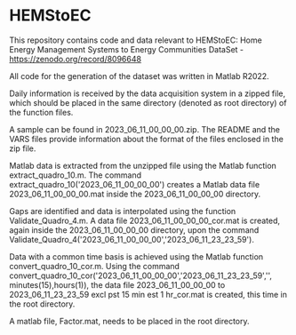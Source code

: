 # HEMStoEC
This repository contains code and data relevant to HEMStoEC: Home Energy Management Systems to Energy Communities DataSet - https://zenodo.org/record/8096648

All code for the generation of the dataset was written in Matlab R2022. 

Daily information is received by the data acquisition system in a zipped file, which should be placed in the same directory (denoted as root directory) of the function files. 

A sample can be found in 2023_06_11_00_00_00.zip. The README and the VARS files provide information about the format of the files enclosed in the zip file. 

Matlab data is extracted from the unzipped file using the Matlab function extract_quadro_10.m. The command extract_quadro_10('2023_06_11_00_00_00') creates a Matlab data file 2023_06_11_00_00_00.mat inside the 2023_06_11_00_00_00 directory.  

Gaps are identified and data is interpolated using the function Validate_Quadro_4.m. A data file 2023_06_11_00_00_00_cor.mat is created, again inside the 2023_06_11_00_00_00 directory, upon the command Validate_Quadro_4('2023_06_11_00_00_00','2023_06_11_23_23_59').

Data with a common time basis is achieved using the Matlab function convert_quadro_10_cor.m. Using the command convert_quadro_10_cor('2023_06_11_00_00_00','2023_06_11_23_23_59','', minutes(15),hours(1)), the data file 2023_06_11_00_00_00 to 2023_06_11_23_23_59 excl  pst 15 min est 1 hr_cor.mat is created, this time in the root directory. 

A matlab file, Factor.mat, needs to be placed in the root directory.